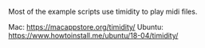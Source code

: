 Most of the example scripts use timidity to play midi files.

Mac: https://macappstore.org/timidity/
Ubuntu: https://www.howtoinstall.me/ubuntu/18-04/timidity/
